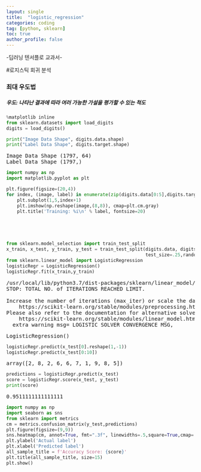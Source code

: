```yaml
---
layout: single
title:  "logistic_regression"
categories: coding
tag: [python, sklearn]
toc: true
author_profile: false
---
```


<head>
  <style>
    table.dataframe {
      white-space: normal;
      width: 100%;
      height: 240px;
      display: block;
      overflow: auto;
      font-family: Arial, sans-serif;
      font-size: 0.9rem;
      line-height: 20px;
      text-align: center;
      border: 0px !important;
    }

    table.dataframe th {
      text-align: center;
      font-weight: bold;
      padding: 8px;
    }

    table.dataframe td {
      text-align: center;
      padding: 8px;
    }

    table.dataframe tr:hover {
      background: #b8d1f3; 
    }

    .output_prompt {
      overflow: auto;
      font-size: 0.9rem;
      line-height: 1.45;
      border-radius: 0.3rem;
      -webkit-overflow-scrolling: touch;
      padding: 0.8rem;
      margin-top: 0;
      margin-bottom: 15px;
      font: 1rem Consolas, "Liberation Mono", Menlo, Courier, monospace;
      color: $code-text-color;
      border: solid 1px $border-color;
      border-radius: 0.3rem;
      word-break: normal;
      white-space: pre;
    }

  .dataframe tbody tr th:only-of-type {
      vertical-align: middle;
  }

  .dataframe tbody tr th {
      vertical-align: top;
  }

  .dataframe thead th {
      text-align: center !important;
      padding: 8px;
  }

  .page__content p {
      margin: 0 0 0px !important;
  }

  .page__content p > strong {
    font-size: 0.8rem !important;
  }

  </style>
</head>


-딥러닝 텐서플로 교과서-

#로지스틱 회귀 분석

### 최대 우도법

##### 우도: 나타난 결과에 따라 여러 가능한 가설을 평가할 수 있는 척도



```python
%matplotlib inline
from sklearn.datasets import load_digits
digits = load_digits()

print("Image Data Shape", digits.data.shape)
print("Label Data Shape", digits.target.shape)
```

<pre>
Image Data Shape (1797, 64)
Label Data Shape (1797,)
</pre>

```python
import numpy as np
import matplotlib.pyplot as plt

plt.figure(figsize=(20,4))
for index, (image, label) in enumerate(zip(digits.data[0:5],digits.target[0:5])):
    plt.subplot(1,5,index+1)
    plt.imshow(np.reshape(image,(8,8)), cmap=plt.cm.gray)
    plt.title('Training: %i\n' % label, fontsize=20)
```

<pre>
<Figure size 1440x288 with 5 Axes>
</pre>

```python
from sklearn.model_selection import train_test_split
x_train, x_test, y_train, y_test = train_test_split(digits.data, digits.target,
                                                    test_size=.25,random_state=0)
from sklearn.linear_model import LogisticRegression
logisticRegr = LogisticRegression()
logisticRegr.fit(x_train,y_train)
```

<pre>
/usr/local/lib/python3.7/dist-packages/sklearn/linear_model/_logistic.py:818: ConvergenceWarning: lbfgs failed to converge (status=1):
STOP: TOTAL NO. of ITERATIONS REACHED LIMIT.

Increase the number of iterations (max_iter) or scale the data as shown in:
    https://scikit-learn.org/stable/modules/preprocessing.html
Please also refer to the documentation for alternative solver options:
    https://scikit-learn.org/stable/modules/linear_model.html#logistic-regression
  extra_warning_msg=_LOGISTIC_SOLVER_CONVERGENCE_MSG,
</pre>
<pre>
LogisticRegression()
</pre>

```python
logisticRegr.predict(x_test[0].reshape(1,-1))
logisticRegr.predict(x_test[0:10])
```

<pre>
array([2, 8, 2, 6, 6, 7, 1, 9, 8, 5])
</pre>

```python
predictions = logisticRegr.predict(x_test)
score = logisticRegr.score(x_test, y_test)
print(score)
```

<pre>
0.9511111111111111
</pre>

```python
import numpy as np
import seaborn as sns
from sklearn import metrics
cm = metrics.confusion_matrix(y_test,predictions)
plt.figure(figsize=(9,9))
sns.heatmap(cm, annot=True, fmt=".3f", linewidths=.5,square=True,cmap='Blues_r')
plt.ylabel('Actual label')
plt.xlabel('Predicted label')
all_sample_title = f'Accuracy Score: {score}'
plt.title(all_sample_title, size=15)
plt.show()
```

<pre>
<Figure size 648x648 with 2 Axes>
</pre>

```python

```
